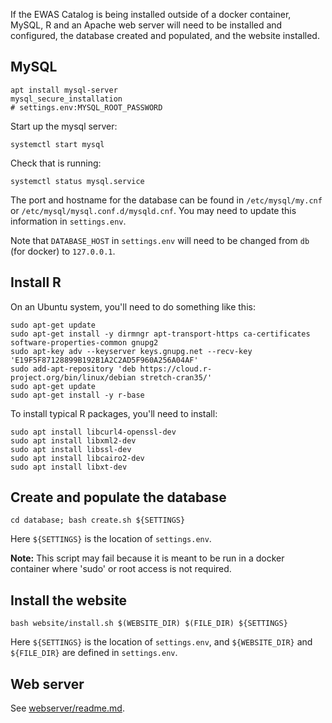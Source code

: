 If the EWAS Catalog is being installed outside of a docker container,
MySQL, R and an Apache web server will need to be installed and configured,
the database created and populated, and the website installed.

## MySQL

```
apt install mysql-server
mysql_secure_installation
# settings.env:MYSQL_ROOT_PASSWORD
```

Start up the mysql server:
```
systemctl start mysql
```

Check that is running:
```
systemctl status mysql.service
```

The port and hostname for the database can be found in
`/etc/mysql/my.cnf` or `/etc/mysql/mysql.conf.d/mysqld.cnf`.
You may need to update this information in `settings.env`.

Note that `DATABASE_HOST` in `settings.env` will
need to be changed from `db` (for docker) to `127.0.0.1`.

## Install R

On an Ubuntu system, you'll need to do something like this:
```
sudo apt-get update
sudo apt-get install -y dirmngr apt-transport-https ca-certificates software-properties-common gnupg2
sudo apt-key adv --keyserver keys.gnupg.net --recv-key 'E19F5F87128899B192B1A2C2AD5F960A256A04AF'
sudo add-apt-repository 'deb https://cloud.r-project.org/bin/linux/debian stretch-cran35/'
sudo apt-get update
sudo apt-get install -y r-base
```

To install typical R packages, you'll need to install:
```
sudo apt install libcurl4-openssl-dev
sudo apt install libxml2-dev
sudo apt install libssl-dev
sudo apt install libcairo2-dev
sudo apt install libxt-dev
```

## Create and populate the database

```
cd database; bash create.sh ${SETTINGS}
```
Here `${SETTINGS}` is the location of `settings.env`.

**Note:** This script may fail because it is meant to be run in a
docker container where 'sudo' or root access is not required.

## Install the website

```
bash website/install.sh $(WEBSITE_DIR) $(FILE_DIR) ${SETTINGS}
```

Here `${SETTINGS}` is the location of `settings.env`, and
`${WEBSITE_DIR}` and `${FILE_DIR}` are defined in `settings.env`.

## Web server

See [webserver/readme.md](webserver/readme.md). 

